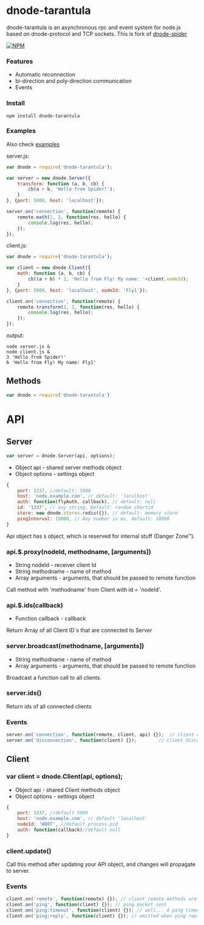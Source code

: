 # dnode-tarantula

dnode-tarantula is an asynchronous rpc and event system for node.js based on dnode-protocol and TCP sockets.
This is fork of [dnode-spider](https://github.com/llevkin/dnode-spider)

[![NPM](https://nodei.co/npm/dnode-tarantula.png?downloads=true)](https://nodei.co/npm/dnode-tarantula/)

### Features
* Automatic reconnection
* bi-direction and poly-direction communication
* Events

### Install

```
npm install dnode-tarantula
```

### Examples

Also check [examples](/examples/)

server.js:

``` js
var dnode = require('dnode-tarantula');

var server = new dnode.Server({
	transform: function (a, b, cb) {
		cb(a + b, 'Hello from Spider!');
	}
}, {port: 5000, host: 'localhost'});

server.on('connection', function(remote) {
	remote.math(1, 2, function(res, hello) {
		console.log(res, hello);
	});
});

```

client.js:

``` js
var dnode = require('dnode-tarantula');

var client = new dnode.Client({
	math: function (a, b, cb) {
		cb((a + b) * 2, 'Hello from Fly! My name: '+client.nodeId);
	}
}, {port: 5000, host: 'localhost', nodeId: 'Fly1'});

client.on('connection', function(remote) {
	remote.transform(1, 2, function(res, hello) {
		console.log(res, hello);
	});
});

```

output:
```
node server.js &
node client.js &
3 'Hello from Spider!'
6 'Hello from Fly! My name: Fly1'
```

## Methods

``` js
var dnode = require('dnode-tarantula')
```

# API

## Server

``` js
var server = dnode.Server(api, options);
```

* Object api - shared server methods object
* Object options - settings object

```js
{
	port: 1337, //default: 5000
	host: 'node.example.com', // default: 'localhost'
	auth: function(flyAuth, callback), // default: null
	id: '1337', // any string. Default: random shortid
	store: new dnode.stores.redis({}), // default: memory store
	pingInterval: 15000, // Any number in ms. default: 10000
}
```

Api object has `$` object, which is reserved for internal stuff (Danger Zone™).

### api.$.proxy(nodeId, methodname, [arguments])

* String nodeId - receiver client Id
* String methodname - name of method
* Array arguments - arguments, that should be passed to remote function

Call method with 'methodname' from Client with id = 'nodeId'.

### api.$.ids(callback)

* Function callback - callback

Return Array of all Client ID`s that are connected to Server

### server.broadcast(methodname, [arguments])

* String methodname - name of method
* Array arguments - arguments, that should be passed to remote function

Broadcast a function call to all clients.

### server.ids()

Return ids of all connected clients

### Events

``` js
server.on('connection', function(remote, client, api) {});	// client connected
server.on('disconnection', function(client) {});		// client disconnected
```

## Client

### var client = dnode.Client(api, options);

* Object api - shared Client methods object
* Object options - settings object

```js
{
	port: 1337, //default 5000
	host: 'node.example.com', // default 'localhost'
	nodeId: 'W00T', //default process.pid
	auth: function(callback)//default null
}
```

### client.update()

Call this method after updating your API object, and changes will propagate to server.

### Events

``` js
client.on('remote', function(remote) {}); // client remote methods are ready
client.on('ping', function(client) {}); // ping packet sent
client.on('ping:timeout', function(client) {}); // well... A ping timeout!
client.on('ping:reply', function(client) {}); // emitted when ping reply arrives
```
